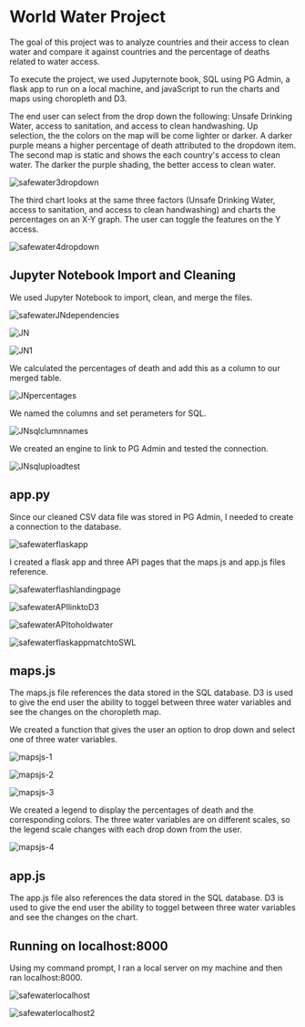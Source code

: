 # World Water Project
The goal of this project was to analyze  countries and their access to clean water and compare it against countries and the percentage of deaths related to water access. 

To execute the project, we used Jupyternote book, SQL using PG Admin, a flask app to run on a local machine, and javaScript to run the charts and maps using choropleth and D3. 

The end user can select from the drop down the following: Unsafe Drinking Water, access to sanitation, and access to clean handwashing. Up selection, the the colors on the map will be come lighter or darker. A darker purple means a higher percentage of death attributed to the dropdown item. The second map is static and shows the each country's access to clean water. The darker the purple shading, the better access to clean water. 

![safewater3dropdown](https://user-images.githubusercontent.com/74504885/124392165-c9f0e400-dcb9-11eb-8006-2ccac8e17074.PNG)

The third chart looks at the same three factors (Unsafe Drinking Water, access to sanitation, and access to clean handwashing) and charts the percentages on an X-Y graph. The user can toggle the features on the Y access. 

![safewater4dropdown](https://user-images.githubusercontent.com/74504885/124392169-cfe6c500-dcb9-11eb-9a4f-037a0b8331ae.PNG)

## Jupyter Notebook Import and Cleaning
We used Jupyter Notebook to import, clean, and merge the files. 

![safewaterJNdependencies](https://user-images.githubusercontent.com/74504885/124392181-dc6b1d80-dcb9-11eb-86b5-d2f523a097e4.PNG)

![JN](https://user-images.githubusercontent.com/74504885/124392192-e68d1c00-dcb9-11eb-9312-a2b9c3f4fce8.PNG)

![JN1](https://user-images.githubusercontent.com/74504885/124392204-ec82fd00-dcb9-11eb-96cd-f93c52e80329.PNG)

We calculated the percentages of death and add this as a column to our merged table. 

![JNpercentages](https://user-images.githubusercontent.com/74504885/124392209-f278de00-dcb9-11eb-8bc3-a7d7249f38fc.PNG)

We named the columns and set perameters for SQL. 

![JNsqlclumnnames](https://user-images.githubusercontent.com/74504885/124392216-f7d62880-dcb9-11eb-910f-95fab4637f22.PNG)

We created an engine to link to PG Admin and tested the connection. 

![JNsqluploadtest](https://user-images.githubusercontent.com/74504885/124392224-fdcc0980-dcb9-11eb-841d-d12a1894d564.PNG)


## app.py
Since our cleaned CSV data file was stored in PG Admin, I needed to create a connection to the database. 

![safewaterflaskapp](https://user-images.githubusercontent.com/74504885/124392250-1a684180-dcba-11eb-8110-0fe3f6f44bc0.PNG)

I created a flask app and three API pages that the maps.js and app.js files reference. 

![safewaterflashlandingpage](https://user-images.githubusercontent.com/74504885/124392263-23f1a980-dcba-11eb-8c1b-34649de7e8f8.PNG)

![safewaterAPIlinktoD3](https://user-images.githubusercontent.com/74504885/124392266-28b65d80-dcba-11eb-8a1b-ba7a657beabb.PNG)

![safewaterAPItoholdwater](https://user-images.githubusercontent.com/74504885/124392270-2d7b1180-dcba-11eb-8f41-6079cba60e5a.PNG)

![safewaterflaskappmatchtoSWL](https://user-images.githubusercontent.com/74504885/124392275-3370f280-dcba-11eb-8540-e2c678b16fdd.PNG)

## maps.js
The maps.js file references the data stored in the SQL database. D3 is used to give the end user the ability to toggel between three water variables and see the changes on the choropleth map. 

We created a function that gives the user an option to drop down and select one of three water variables. 

![mapsjs-1](https://user-images.githubusercontent.com/74504885/124523225-d8272900-ddbb-11eb-893b-2ab0be73f532.PNG)

![mapsjs-2](https://user-images.githubusercontent.com/74504885/124523230-dcebdd00-ddbb-11eb-8394-4856913b8088.PNG)

![mapsjs-3](https://user-images.githubusercontent.com/74504885/124523236-e2e1be00-ddbb-11eb-9a85-46cf158aa82e.PNG)

We created a legend to display the percentages of death and the corresponding colors. The three water variables are on different scales, so the legend scale changes with each drop down from the user. 

![mapsjs-4](https://user-images.githubusercontent.com/74504885/124523240-e7a67200-ddbb-11eb-951b-fe6219b3f1c9.PNG)

## app.js
The app.js file also references the data stored in the SQL database. D3 is used to give the end user the ability to toggel between three water variables and see the changes on the chart.

## Running on localhost:8000
Using my command prompt, I ran a local server on my machine and then ran localhost:8000. 

![safewaterlocalhost](https://user-images.githubusercontent.com/74504885/124392280-3a980080-dcba-11eb-9b65-e739067714c2.PNG)

![safewaterlocalhost2](https://user-images.githubusercontent.com/74504885/124392283-3e2b8780-dcba-11eb-89b8-e4dff7febf23.PNG)



